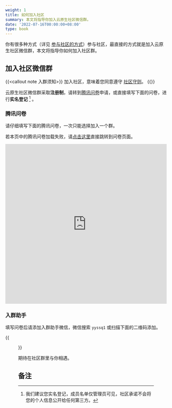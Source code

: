 ```yaml
---
weight: 1
title: 如何加入社区
summary: 本文将指导你加入云原生社区微信群。
date: '2022-07-16T00:00:00+08:00'
type: book
---
```


你有很多种方式（详见 [参与社区的方式](../involve)）参与社区，最直接的方式就是加入云原生社区微信群，本文将指导你如何加入社区群。

## 加入社区微信群

{{<callout note 入群须知>}}
加入社区，意味着您同意遵守 [社区守则](../policy/)。
{{</callout>}}

云原生社区微信群采取**注册制**，请转到[腾讯问卷](https://wj.qq.com/s2/5479026/bf82/)申请，或直接填写下面的问卷，进行**实名登记** [^1] 。

### 腾讯问卷

请仔细填写下面的腾讯问卷，一次只能选择加入一个群。

若本页中的腾讯问卷加载失败，请[点击这里](https://wj.qq.com/s2/5479026/bf82/)直接跳转到问卷页面。

<iframe height="500" width="100%" id="tencent_survey" src="https://wj.qq.com/s2/5479026/bf82/" frameborder="0" onload="" allowfullscreen sandbox="allow-same-origin allow-scripts allow-modals allow-downloads allow-forms allow-popups"></iframe>

### 入群助手

填写问卷后请添加入群助手微信，微信搜索 `yyssq1` 或扫描下面的二维码添加。

{{<figure title="入群助手二维码" alt="入群助手二维码" src="/img/yyssq1-wechat.jpg" width="128px">}}

期待在社区群里与你相遇。

## 备注

[^1]: 我们建议您实名登记，成员名单仅管理员可见，社区承诺不会将您的个人信息公开给任何第三方。
